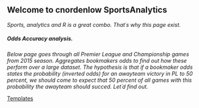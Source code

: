 ## Welcome to cnordenlow SportsAnalytics

*Sports, analytics and R is a great combo. That´s why this page exist.* 

##### Odds Accuracy analysis. 

*Below page goes through all Premier League and Championship games from 2015 season. Aggregates bookmakers odds to find out how these perform over a large dataset. The hypothesis is that if a bookmaker odds states the probability (inverted odds) for an awayteam victory in PL to 50 percent, we should come to expect that 50 percent of all games with this probability the awayteam should succed. Let´d find out.*

[Templates](https://cnordenlow.github.io/main/Templates)
